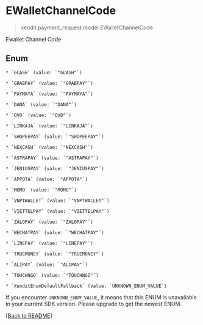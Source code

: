 # EWalletChannelCode
> xendit.payment_request.model.EWalletChannelCode

Ewallet Channel Code


## Enum


    * `GCASH` (value: `"GCASH"`)

    * `GRABPAY` (value: `"GRABPAY"`)

    * `PAYMAYA` (value: `"PAYMAYA"`)

    * `DANA` (value: `"DANA"`)

    * `OVO` (value: `"OVO"`)

    * `LINKAJA` (value: `"LINKAJA"`)

    * `SHOPEEPAY` (value: `"SHOPEEPAY"`)

    * `NEXCASH` (value: `"NEXCASH"`)

    * `ASTRAPAY` (value: `"ASTRAPAY"`)

    * `JENIUSPAY` (value: `"JENIUSPAY"`)

    * `APPOTA` (value: `"APPOTA"`)

    * `MOMO` (value: `"MOMO"`)

    * `VNPTWALLET` (value: `"VNPTWALLET"`)

    * `VIETTELPAY` (value: `"VIETTELPAY"`)

    * `ZALOPAY` (value: `"ZALOPAY"`)

    * `WECHATPAY` (value: `"WECHATPAY"`)

    * `LINEPAY` (value: `"LINEPAY"`)

    * `TRUEMONEY` (value: `"TRUEMONEY"`)

    * `ALIPAY` (value: `"ALIPAY"`)

    * `TOUCHNGO` (value: `"TOUCHNGO"`)

    * `XenditEnumDefaultFallback` (value: `UNKNOWN_ENUM_VALUE`)

If you encounter `UNKNOWN_ENUM_VALUE`, it means that this ENUM is unavailable in your current SDK version. Please upgrade to get the newest ENUM.

[[Back to README]](../../README.md)


